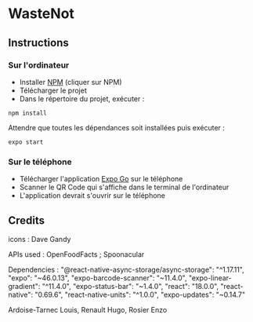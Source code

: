 # WasteNot

## Instructions

### Sur l'ordinateur
- Installer [NPM](https://nodejs.org/en/download) (cliquer sur NPM)
- Télécharger le projet
- Dans le répertoire du projet, exécuter :
```
npm install
```
Attendre que toutes les dépendances soit installées puis exécuter :
```
expo start
```

### Sur le téléphone
- Télécharger l'application [Expo Go](https://apps.apple.com/fr/app/expo-go/id982107779) sur le téléphone
- Scanner le QR Code qui s'affiche dans le terminal de l'ordinateur
- L'application devrait s'ouvrir sur le téléphone

## Credits
icons : Dave Gandy

APIs used : OpenFoodFacts ; Spoonacular

Dependencies : 
    "@react-native-async-storage/async-storage": "^1.17.11",
    "expo": "~46.0.13",
    "expo-barcode-scanner": "~11.4.0",
    "expo-linear-gradient": "^11.4.0",
    "expo-status-bar": "~1.4.0",
    "react": "18.0.0",
    "react-native": "0.69.6",
    "react-native-units": "^1.0.0",
    "expo-updates": "~0.14.7"

Ardoise-Tarnec Louis, Renault Hugo, Rosier Enzo
